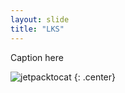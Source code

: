 ```yaml
---
layout: slide
title: "LKS"
---
```


Caption here

![jetpacktocat](https://octodex.github.com/images/jetpacktocat.png)
{: .center}

